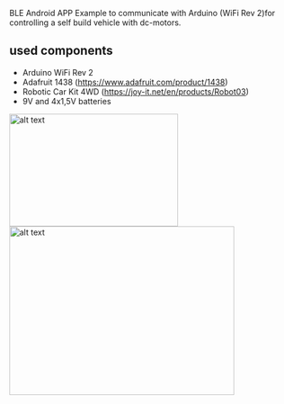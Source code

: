 BLE Android APP Example to communicate with Arduino (WiFi Rev 2)for controlling a self build vehicle with dc-motors. 

## used components 

- Arduino WiFi Rev 2 
- Adafruit 1438 (https://www.adafruit.com/product/1438) 
- Robotic Car Kit 4WD (https://joy-it.net/en/products/Robot03) 
- 9V and 4x1,5V batteries 


<img src="https://s12.directupload.net/images/201121/vgb459p6.png" alt="alt text" width="300" height="200"> <img src="https://s12.directupload.net/images/201121/gjxo5kdq.png" alt="alt text" width="400" height="300">


